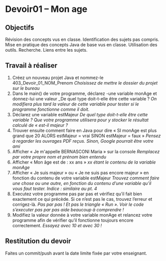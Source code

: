 # Devoir01 – Mon age

## Objectifs
Révision des concepts vus en classe. Identification des sujets pas compris. Mise en pratique des concepts Java de base vus en classe. Utilisation des outils. Recherche. Liens entre les sujets.

## Travail à réaliser
1. Créez un nouveau projet Java et nommez-le 403_Devoir_01_NOM_Prenom
_Choisissez de mettre le dossier du projet sur le bureau_
2. Dans le main() de votre programme, déclarez -une variable monAge et donnez-lui une valeur
_De quel type doit-t-elle être cette variable ?
_On modifiera plus tard la valeur de cette variable pour tester si le programme fonctionne comme il doit._
3. Déclarez une variable estMajeur
_De quel type doit-t-elle être cette variable ?_
_Que votre programme utilisera pour y stocker le résultat calculé de « est-il majeur ?_
4. Trouver ensuite comment faire en Java pour dire « SI monAge est plus grand que 20 ALORS estMajeur = vrai SINON estMajeur = faux »
_Pensez à regarder les ouvrages PDF reçus._
_Sinon, Google pourrait être votre ami_
5. Afficher « Je m'appelle BERNASCONI Maria » sur la console
_Remplacez par votre propre nom et prénom bien entendu_
6. Afficher « Mon âge est de : xx ans »
_xx étant le contenu de la variable monAge_
7. Afficher « Je suis majeur » ou « Je ne suis pas encore majeur » en fonction du contenu de votre variable estMajeur
_Trouvez comment faire une chose ou une autre, en fonction du contenu d’une variable qu’il vous faut tester. Indice : similaire au pt. 4_
8. Executez votre programme pas par pas et vérifiez qu’il fait bien exactement ce qui précède. Si ce n’est pas le cas, trouvez l’erreur et corrigez-là.
_Pas par pas ! Et pas le triangle « Run ». Voir le code s’executer pas par pas aide beaucoup à comprendre !_
9. Modifiez la valeur donnée à votre variable monAge et relancez votre programme afin de vérifier qu’il fonctionne toujours encore correctement.
_Essayez avec 10 et avec 30 !_

## Restitution du devoir
Faites un commit/push avant la date limite fixée par votre enseignant.
